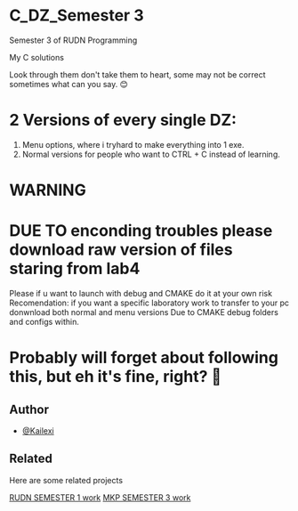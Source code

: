 
# C_DZ_Semester 3

Semester 3 of RUDN Programming

My C solutions

Look through them don't take them to heart, some may not be correct sometimes what can you say. 😊

# 2 Versions of every single DZ:

1. Menu options, where i tryhard to make everything into 1 exe.
2. Normal versions for people who want to CTRL + C instead of learning.




# WARNING
# DUE TO enconding troubles please download raw version of files staring from lab4
Please if u want to launch with debug and CMAKE do it at your own risk
Recomendation: if you want a specific laboratory work to transfer to your pc donwnload both normal and menu versions
Due to CMAKE debug folders and configs within.


# Probably will forget about following this, but eh it's fine, right? 🤔
 

## Author

- [@Kailexi](https://www.github.com/kailexi)


## Related

Here are some related projects

[RUDN SEMESTER 1 work](https://github.com/Kailexi/RUDN_sem1)
[MKP SEMESTER 3 work](https://github.com/Kailexi/MKPLABS-RUDN)



















